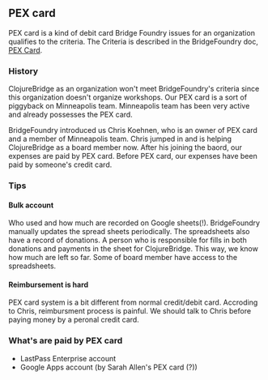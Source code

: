 ## PEX card

PEX card is a kind of debit card Bridge Foundry issues for an organization qualifies to the criteria. The Criteria is described in the BridgeFoundry doc, [PEX Card](https://github.com/bridgefoundry/operations/blob/master/using-funds/pex-cards.md).


### History

ClojureBridge as an organization won't meet BridgeFoundry's criteria since this organization doesn't organize workshops. Our PEX card is a sort of piggyback on Minneapolis team. Minneapolis team has been very active and already possesses the PEX card.

BridgeFoundry introduced us Chris Koehnen, who is an owner of PEX card and a member of Minneapolis team. Chris jumped in and is helping ClojureBridge as a board member now. After his joining the baord, our expenses are paid by PEX card. Before PEX card, our expenses have been paid by someone's credit card.


### Tips

#### Bulk account

Who used and how much are recorded on Google sheets(!). BridgeFoundry manually updates the spread sheets periodically. The spreadsheets also have a record of donations. A person who is responsible for fills in both donations and payments in the sheet for ClojureBridge. This way, we know how much are left so far. Some of board member have access to the spreadsheets. 


#### Reimbursement is hard

PEX card system is a bit different from normal credit/debit card. Accroding to Chris, reimbursment process is painful. We should talk to Chris before paying money by a peronal credit card.


### What's are paid by PEX card

- LastPass Enterprise account
- Google Apps account (by Sarah Allen's PEX card (?))
